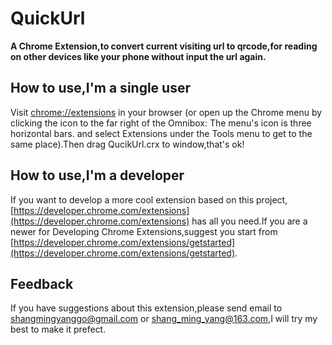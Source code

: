# QuickUrl
**A Chrome Extension,to convert current visiting url to qrcode,for reading on other devices like your phone without input the url again.**
## How to use,I'm a single user
Visit [chrome://extensions](http://chrome://extensions) in your browser (or open up the Chrome menu by clicking the icon to the far right of the Omnibox:  The menu's icon is three horizontal bars. and select Extensions under the Tools menu to get to the same place).Then drag QucikUrl.crx to window,that's ok!
## How to use,I'm a developer
If you want to develop a more cool extension based on this project,[https://developer.chrome.com/extensions](https://developer.chrome.com/extensions) has all you need.If you are a newer for Developing Chrome Extensions,suggest you start from [https://developer.chrome.com/extensions/getstarted](https://developer.chrome.com/extensions/getstarted).
## Feedback
If you have suggestions about this extension,please send email to <shangmingyanggo@gmail.com> or <shang_ming_yang@163.com>,I will try my best to make it prefect.
